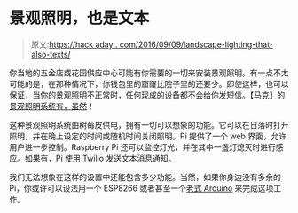 # 景观照明，也是文本

> 原文:[https://hack aday . com/2016/09/09/landscape-lighting-that-also-texts/](https://hackaday.com/2016/09/09/landscape-lighting-that-also-texts/)

你当地的五金店或花园供应中心可能有你需要的一切来安装景观照明。有一点不太可能的是，在那种情况下，你钱包里的窟窿比院子里的还要少。即使这样，也可以保证，当你的景观照明不正常时，任何现成的设备都不会给你发短信。【马克】的[景观照明系统有，虽然](https://drkmsmithjr.github.io/LConnect/)！

这种景观照明系统由树莓皮供电，拥有一切可以想象的功能。它可以在日落时打开照明，并在晚上设定的时间或随机时间关闭照明。Pi 提供了一个 web 界面，允许用户进一步控制。Raspberry Pi 还可以监控灯光，并在其中一盏灯熄灭时进行感应。如果有，Pi 使用 Twillo 发送文本消息通知。

我们无法想象在这样的设置中还能包含多少功能。当然，如果你身边没有多余的 Pi，你或许可以设法用一个 ESP8266 或者甚至一个[老式 Arduino](http://hackaday.com/2013/11/15/arduino-astronomic-clock-automates-lights/) 来完成这项工作。